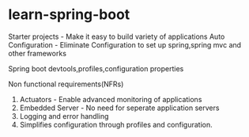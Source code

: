 # learn-spring-boot

Starter projects - Make it easy to build variety of applications
Auto Configuration - Eliminate Configuration to set up spring,spring mvc and other frameworks

Spring boot devtools,profiles,configuration properties

Non functional requirements(NFRs)
1. Actuators - Enable advanced monitoring of applications
2. Embedded Server - No need for seperate application servers
3. Logging and error handling
4. Simplifies configuration through profiles and configuration.
